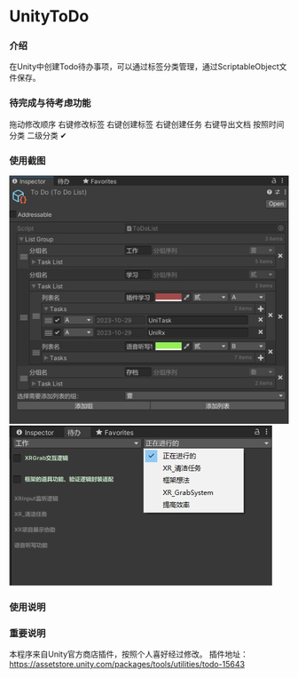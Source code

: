 # UnityToDo

### 介绍
在Unity中创建Todo待办事项，可以通过标签分类管理，通过ScriptableObject文件保存。

### 待完成与待考虑功能
拖动修改顺序
右键修改标签
右键创建标签
右键创建任务
右键导出文档
按照时间分类
二级分类 ✔

### 使用截图
![image](https://github.com/Drenayo/UnityToDo/blob/main/%E4%BD%BF%E7%94%A8%E6%88%AA%E5%9B%BE1.jpg)
![image](https://github.com/Drenayo/UnityToDo/blob/main/%E4%BD%BF%E7%94%A8%E6%88%AA%E5%9B%BE2.jpg)
### 使用说明

### 重要说明
本程序来自Unity官方商店插件，按照个人喜好经过修改。
插件地址：https://assetstore.unity.com/packages/tools/utilities/todo-15643
